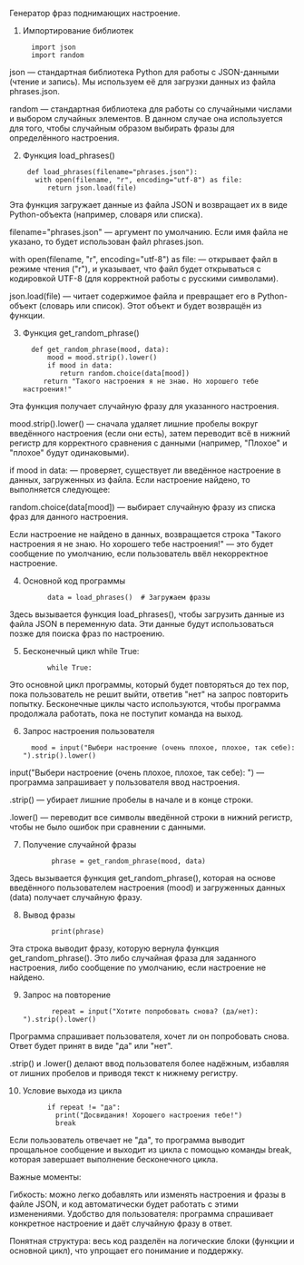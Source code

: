 Генератор фраз поднимающих настроение.  

1. Импортирование библиотек    

         import json
         import random

json — стандартная библиотека Python для работы с JSON-данными (чтение и запись). 
Мы используем её для загрузки данных из файла phrases.json.

random — стандартная библиотека для работы со случайными числами и выбором случайных элементов. 
В данном случае она используется для того, чтобы случайным образом выбирать фразы для определённого настроения.

2. Функция load_phrases()    

        def load_phrases(filename="phrases.json"):
          with open(filename, "r", encoding="utf-8") as file:
             return json.load(file)  

Эта функция загружает данные из файла JSON и возвращает их в виде Python-объекта (например, словаря или списка).   

filename="phrases.json" — аргумент по умолчанию. Если имя файла не указано, то будет использован файл phrases.json.  

with open(filename, "r", encoding="utf-8") as file: — открывает файл в режиме чтения ("r"), и указывает, что файл будет открываться с кодировкой UTF-8 (для корректной работы с русскими символами).  

json.load(file) — читает содержимое файла и превращает его в Python-объект (словарь или список). Этот объект и будет возвращён из функции.  

3. Функция get_random_phrase()

         def get_random_phrase(mood, data):
             mood = mood.strip().lower()
             if mood in data:
                return random.choice(data[mood])
            return "Такого настроения я не знаю. Но хорошего тебе настроения!"

Эта функция получает случайную фразу для указанного настроения.

mood.strip().lower() — сначала удаляет лишние пробелы вокруг введённого настроения (если они есть), затем переводит всё в нижний регистр для корректного сравнения с данными (например, "Плохое" и "плохое" будут одинаковыми).

if mood in data: — проверяет, существует ли введённое настроение в данных, загруженных из файла. Если настроение найдено, то выполняется следующее:

random.choice(data[mood]) — выбирает случайную фразу из списка фраз для данного настроения.

Если настроение не найдено в данных, возвращается строка "Такого настроения я не знаю. Но хорошего тебе настроения!" — это будет сообщение по умолчанию, если пользователь ввёл некорректное настроение.

4. Основной код программы

             data = load_phrases()  # Загружаем фразы

Здесь вызывается функция load_phrases(), чтобы загрузить данные из файла JSON в переменную data. Эти данные будут использоваться позже для поиска фраз по настроению.   

5. Бесконечный цикл while True:

             while True:

Это основной цикл программы, который будет повторяться до тех пор, пока пользователь не решит выйти, ответив "нет" на запрос повторить попытку. Бесконечные циклы часто используются, чтобы программа продолжала работать, пока не поступит команда на выход.

6. Запрос настроения пользователя

         mood = input("Выбери настроение (очень плохое, плохое, так себе): ").strip().lower()

input("Выбери настроение (очень плохое, плохое, так себе): ") — программа запрашивает у пользователя ввод настроения.

.strip() — убирает лишние пробелы в начале и в конце строки.

.lower() — переводит все символы введённой строки в нижний регистр, чтобы не было ошибок при сравнении с данными.

7. Получение случайной фразы

              phrase = get_random_phrase(mood, data)

Здесь вызывается функция get_random_phrase(), которая на основе введённого пользователем настроения (mood) и загруженных данных (data) получает случайную фразу.

8. Вывод фразы

              print(phrase)

Эта строка выводит фразу, которую вернула функция get_random_phrase(). Это либо случайная фраза для заданного настроения, либо сообщение по умолчанию, если настроение не найдено.

9. Запрос на повторение

              repeat = input("Хотите попробовать снова? (да/нет): ").strip().lower()

Программа спрашивает пользователя, хочет ли он попробовать снова. Ответ будет принят в виде "да" или "нет".

.strip() и .lower() делают ввод пользователя более надёжным, избавляя от лишних пробелов и приводя текст к нижнему регистру.

10. Условие выхода из цикла

              if repeat != "да":
                print("Досвидания! Хорошего настроения тебе!")
                break

Если пользователь отвечает не "да", то программа выводит прощальное сообщение и выходит из цикла с помощью команды break, которая завершает выполнение бесконечного цикла.

Важные моменты:

Гибкость: можно легко добавлять или изменять настроения и фразы в файле JSON, и код автоматически будет работать с этими изменениями.
Удобство для пользователя: программа спрашивает конкретное настроение и даёт случайную фразу в ответ.

Понятная структура: весь код разделён на логические блоки (функции и основной цикл), что упрощает его понимание и поддержку.





